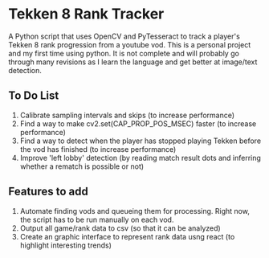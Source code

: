 # Tekken 8 Rank Tracker

A Python script that uses OpenCV and PyTesseract to track a player's Tekken 8 rank progression from a youtube vod. This is a personal project and my first time using python. It is not complete and will probably go through many revisions as I learn the language and get better at image/text detection.

## To Do List

1. Calibrate sampling intervals and skips (to increase performance)
2. Find a way to make cv2.set(CAP_PROP_POS_MSEC) faster (to increase performance)
3. Find a way to detect when the player has stopped playing Tekken before the vod has finished (to increase performance)
4. Improve 'left lobby' detection (by reading match result dots and inferring whether a rematch is possible or not)

## Features to add

1. Automate finding vods and queueing them for processing. Right now, the script has to be run manually on each vod.
2. Output all game/rank data to csv (so that it can be analyzed)
3. Create an graphic interface to represent rank data usng react (to highlight interesting trends)
